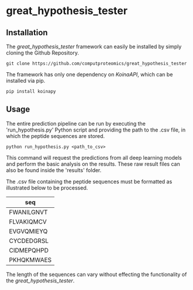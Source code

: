 # great_hypothesis_tester

## Installation
The *great_hypothesis_tester* framework can easily be installed by simply cloning the Github Repository.

```
git clone https://github.com/computproteomics/great_hypothesis_tester
```

The framework has only one dependency on *KoinaAPI*, which can be installed via pip.

```
pip install koinapy
```

## Usage
The entire prediction pipeline can be run by executing the 'run_hypothesis.py' Python script and providing the path to the .csv file, in which the peptide sequences are stored.

```
python run_hypothesis.py <path_to_csv>
```

This command will request the predictions from all deep learning models and perform the basic analysis on the results. These raw result files can also be found inside the 'results' folder.

The .csv file containing the peptide sequences must be formatted as illustrated below to be processed.

|seq|
|---|
|FWANILGNVT|
|FLVAKIQMCV|
|EVGVQMIEYQ|
|CYCDEDGRSL|
|CIDMEPQHPD|
|PKHQKMWAES|

The length of the sequences can vary without effecting the functionality of the *great_hypothesis_tester*.


